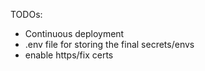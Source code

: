 TODOs:

- Continuous deployment
- .env file for storing the final secrets/envs
- enable https/fix certs